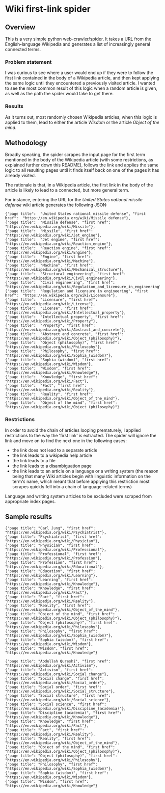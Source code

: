 # Wiki first-link spider
## Overview
This is a very simple python web-crawler/spider. It takes a URL from the English-language Wikipedia and generates a list of increasingly general connected terms. 
### Problem statement 
I was curious to see where a user would end up if they were to follow the first link contained in the body of a Wikipedia article, and then kept applying the same logic until they encountered a previously visited article. I wanted to see the most common result of this logic when a random article is given, as well as the path the spider would take to get there.

### Results
As it turns out, most randomly chosen Wikipedia articles, when this logic is applied to them, lead to either the article *Wisdom* or the article *Object of the mind*.

## Methodology
Broadly speaking, the spider scrapes the input page for the first term mentioned in the body of the Wikipedia article (with some restrictions, as explained further down this README), follows the link and applies the same logic to all resulting pages until it finds itself back on one of the pages it has already visited. 

The rationale is that, in a Wikipedia article, the first link in the body of the article is likely to lead to a connected, but more general term.

For instance, entering the URL for the *United States national missile defense* wiki article generates the following JSON:
```
{"page title":  "United States national missile defense", "first href":  "https://en.wikipedia.org/wiki/Missile_defense"},
{"page title":  "Missile defense", "first href":  "https://en.wikipedia.org/wiki/Missile"},
{"page title":  "Missile", "first href":  "https://en.wikipedia.org/wiki/Jet_engine"},
{"page title":  "Jet engine", "first href":  "https://en.wikipedia.org/wiki/Reaction_engine"},
{"page title":  "Reaction engine", "first href":  "https://en.wikipedia.org/wiki/Engine"},
{"page title":  "Engine", "first href":  "https://en.wikipedia.org/wiki/Machine"},
{"page title":  "Machine", "first href":  "https://en.wikipedia.org/wiki/Mechanical_structure"},
{"page title":  "Structural engineering", "first href":  "https://en.wikipedia.org/wiki/Civil_engineering"},
{"page title":  "Civil engineering", "first href":  "https://en.wikipedia.org/wiki/Regulation_and_licensure_in_engineering"},
{"page title":  "Regulation and licensure in engineering", "first href":  "https://en.wikipedia.org/wiki/Licensure"},
{"page title":  "Licensure", "first href":  "https://en.wikipedia.org/wiki/License"},
{"page title":  "License", "first href":  "https://en.wikipedia.org/wiki/Intellectual_property"},
{"page title":  "Intellectual property", "first href":  "https://en.wikipedia.org/wiki/Property"},
{"page title":  "Property", "first href":  "https://en.wikipedia.org/wiki/Abstract_and_concrete"},
{"page title":  "Abstract and concrete", "first href":  "https://en.wikipedia.org/wiki/Object_(philosophy)"},
{"page title":  "Object (philosophy)", "first href":  "https://en.wikipedia.org/wiki/Philosophy"},
{"page title":  "Philosophy", "first href":  "https://en.wikipedia.org/wiki/Sophia_(wisdom)"},
{"page title":  "Sophia (wisdom)", "first href":  "https://en.wikipedia.org/wiki/Wisdom"},
{"page title":  "Wisdom", "first href":  "https://en.wikipedia.org/wiki/Knowledge"},
{"page title":  "Knowledge", "first href":  "https://en.wikipedia.org/wiki/Fact"},
{"page title":  "Fact", "first href":  "https://en.wikipedia.org/wiki/Reality"},
{"page title":  "Reality", "first href":  "https://en.wikipedia.org/wiki/Object_of_the_mind"},
{"page title":  "Object of the mind", "first href":  "https://en.wikipedia.org/wiki/Object_(philosophy)"}
```

### Restrictions

In order to avoid the chain of articles looping prematurely, I applied restrictions to the way the 'first link' is extracted. The spider will ignore the link and move on to find the next one in the following cases:

- the link does not lead to a separate article
- the link leads to a wikipedia help article
- the link leads to a file
- the link leads to a disambiguation page
- the link leads to an article on a language or a writing system (the reason being that many Wiki articles begin with linguistic information on the term's name, which meant that before applying this restriction most scrapes quickly fell into a chain of language-related terms)

Language and writing system articles to be excluded were scraped from appropriate index pages.

## Sample results

```
{"page title": "Carl Jung", "first href": "https://en.wikipedia.org/wiki/Psychiatrist"},
{"page title": "Psychiatrist", "first href": "https://en.wikipedia.org/wiki/Physician"},
{"page title": "Physician", "first href": "https://en.wikipedia.org/wiki/Professional"},
{"page title": "Professional", "first href": "https://en.wikipedia.org/wiki/Profession"},
{"page title": "Profession", "first href": "https://en.wikipedia.org/wiki/Educational"},
{"page title": "Education", "first href": "https://en.wikipedia.org/wiki/Learning"},
{"page title": "Learning", "first href": "https://en.wikipedia.org/wiki/Knowledge"},
{"page title": "Knowledge", "first href": "https://en.wikipedia.org/wiki/Fact"},
{"page title": "Fact", "first href": "https://en.wikipedia.org/wiki/Reality"},
{"page title": "Reality", "first href": "https://en.wikipedia.org/wiki/Object_of_the_mind"},
{"page title": "Object of the mind", "first href": "https://en.wikipedia.org/wiki/Object_(philosophy)"},
{"page title": "Object (philosophy)", "first href": "https://en.wikipedia.org/wiki/Philosophy"},
{"page title": "Philosophy", "first href": "https://en.wikipedia.org/wiki/Sophia_(wisdom)"},
{"page title": "Sophia (wisdom)", "first href": "https://en.wikipedia.org/wiki/Wisdom"},
{"page title": "Wisdom", "first href": "https://en.wikipedia.org/wiki/Knowledge"}
```

```
{"page title": "Abdullah Qureshi", "first href": "https://en.wikipedia.org/wiki/Activism"},
{"page title": "Activism", "first href": "https://en.wikipedia.org/wiki/Social_change"},
{"page title": "Social change", "first href": "https://en.wikipedia.org/wiki/Social_order"},
{"page title": "Social order", "first href": "https://en.wikipedia.org/wiki/Social_structure"},
{"page title": "Social structure", "first href": "https://en.wikipedia.org/wiki/Social_science"},
{"page title": "Social science", "first href": "https://en.wikipedia.org/wiki/Discipline_(academia)"},
{"page title": "Discipline (academia)", "first href": "https://en.wikipedia.org/wiki/Knowledge"},
{"page title": "Knowledge", "first href": "https://en.wikipedia.org/wiki/Fact"},
{"page title": "Fact", "first href": "https://en.wikipedia.org/wiki/Reality"},
{"page title": "Reality", "first href": "https://en.wikipedia.org/wiki/Object_of_the_mind"},
{"page title": "Object of the mind", "first href": "https://en.wikipedia.org/wiki/Object_(philosophy)"},
{"page title": "Object (philosophy)", "first href": "https://en.wikipedia.org/wiki/Philosophy"},
{"page title": "Philosophy", "first href": "https://en.wikipedia.org/wiki/Sophia_(wisdom)"},
{"page title": "Sophia (wisdom)", "first href": "https://en.wikipedia.org/wiki/Wisdom"},
{"page title": "Wisdom", "first href": "https://en.wikipedia.org/wiki/Knowledge"}
```